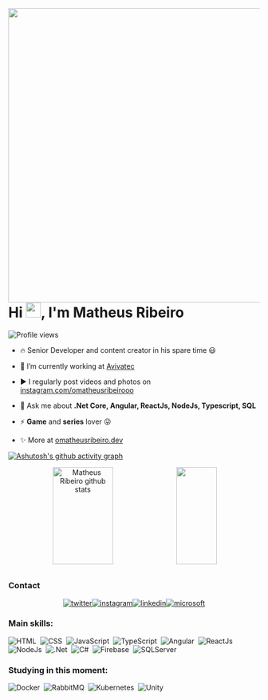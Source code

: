 
<img align="right" height="590em" src="https://raw.githubusercontent.com/gist/omatheusribeiro/a8d83e85ff48103b8d37e1619252de4d/raw/a2eb2e13647bf97cec66c0a7faed0fc622ca7f36/card.svg"/>
<h1 align="left">Hi <img src="https://raw.githubusercontent.com/kaueMarques/kaueMarques/master/hi.gif" height="30px">, I'm Matheus Ribeiro</h1>
<p align="left"> <img src="https://komarev.com/ghpvc/?username=omatheusribeiro&color=orange" alt="Profile views" /> </p>

- 🔥 Senior Developer and content creator in his spare time 😃

 - 🔭 I’m currently working at [Avivatec](https://www.avivatec.com.br) 

 - ▶️ I regularly post videos and photos on [instagram.com/omatheusribeirooo](https://instagram.com/omatheusribeirooo) 

- 💬 Ask me about **.Net Core, Angular, ReactJs, NodeJs, Typescript, SQL**

- ⚡ **Game** and **series** lover 😜

- ✨ More at [omatheusribeiro.dev](https://omatheusribeiro.dev)

[![Ashutosh's github activity graph](https://github-readme-activity-graph.cyclic.app/graph?username=omatheusribeiro&theme=xcode)](https://github.com/ashutosh00710/github-readme-activity-graph)

<div align="center">  
  <img width="49%" height="195px" src="https://github-readme-stats.vercel.app/api?username=omatheusribeiro&show_icons=true&count_private=true&theme=codeSTACKr" alt="Matheus Ribeiro github stats" /> 
  <img width="40%" height="195px" src="https://github-readme-stats.vercel.app/api/top-langs/?username=omatheusribeiro&layout=compact&theme=codeSTACKr" />
</div>

##

### Contact

<p align="left" style="background:yellow">
<div style="display: flex; justify-content: center;">
  <a href="https://twitter.com/oribeiromatheus" target="_blank">
    <img align="center" src="https://img.shields.io/badge/-oribeiromatheus-05122A?style=flat&logo=twitter" alt="twitter"/>  
  </a>
  <a href="https://instagram.com/oribeiromatheuss" target="_blank">
   <img align="center" src="https://img.shields.io/badge/-oribeiromatheuss-05122A?style=flat&logo=instagram" alt="instagram"/>
  </a>
  <a href="https://instagram.com/omatheusribeirooo" target="_blank">
    <img align="center" src="https://img.shields.io/badge/-omatheusribeiro-05122A?style=flat&logo=linkedin" alt="linkedin"/>
  </a>
  <a href="mailto:omatheusribeiro@outlook.com" target="_blank">
   <img align="center" src="https://img.shields.io/badge/-omatheusribeiro-05122A?style=flat&logo=microsoft" alt="microsoft"/>
  </a>
</div>
</p>
  
   ### Main skills:
![HTML](https://img.shields.io/badge/-HTML-05122A?style=flat&logo=HTML5)&nbsp;
![CSS](https://img.shields.io/badge/-CSS-05122A?style=flat&logo=CSS3&logoColor=1572B6)&nbsp;
![JavaScript](https://img.shields.io/badge/-JavaScript-05122A?style=flat&logo=javascript)&nbsp;
![TypeScript](https://img.shields.io/badge/-TypeScript-05122A?style=flat&logo=typescript)&nbsp;
![Angular](https://img.shields.io/badge/-Angular-05122A?style=flat&logo=angular&logoColor=red)&nbsp;
![ReactJs](https://img.shields.io/badge/-ReactJs-05122A?style=flat&logo=React)&nbsp;
![NodeJs](https://img.shields.io/badge/-NodeJs-05122A?style=flat&logo=Node.Js)&nbsp;
![.Net](https://img.shields.io/badge/-.Net-05122A?style=flat&logo=.net)&nbsp;
![C#](https://img.shields.io/badge/-csharp-05122A?style=flat&logo=csharp)&nbsp;
![Firebase](https://img.shields.io/badge/-Firebase-05122A?style=flat&logo=firebase)&nbsp;
![SQLServer](https://img.shields.io/badge/-SQLServer-05122A?style=flat&logo=microsoft-sql-server)&nbsp;
  
### Studying in this moment:
![Docker](https://img.shields.io/badge/-Docker-05122A?style=flat&logo=docker)&nbsp;
![RabbitMQ](https://img.shields.io/badge/-RabbitMQ-05122A?style=flat&logo=rabbitmq)&nbsp;
![Kubernetes](https://img.shields.io/badge/-Kubernetes-05122A?style=flat&logo=kubernetes)&nbsp;
![Unity](https://img.shields.io/badge/-Unity-05122A?style=flat&logo=unity)&nbsp;
